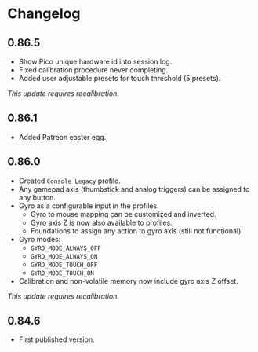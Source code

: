 # Changelog

## 0.86.5
- Show Pico unique hardware id into session log.
- Fixed calibration procedure never completing.
- Added user adjustable presets for touch threshold (5 presets).

_This update requires recalibration._

## 0.86.1
- Added Patreon easter egg.

## 0.86.0
- Created `Console Legacy` profile.
- Any gamepad axis (thumbstick and analog triggers) can be assigned to any button.
- Gyro as a configurable input in the profiles.
    - Gyro to mouse mapping can be customized and inverted.
    - Gyro axis Z is now also available to profiles.
    - Foundations to assign any action to gyro axis (still not functional).
- Gyro modes:
  - `GYRO_MODE_ALWAYS_OFF`
  - `GYRO_MODE_ALWAYS_ON`
  - `GYRO_MODE_TOUCH_OFF`
  - `GYRO_MODE_TOUCH_ON`
- Calibration and non-volatile memory now include gyro axis Z offset.

_This update requires recalibration._

## 0.84.6
- First published version.

